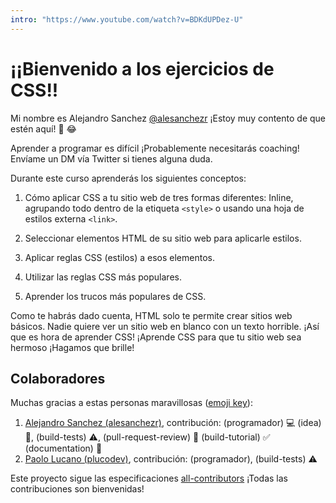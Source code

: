 ```yaml
---
intro: "https://www.youtube.com/watch?v=BDKdUPDez-U"
---
```


# ¡¡Bienvenido a los ejercicios de CSS!!

Mi nombre es Alejandro Sanchez [@alesanchezr](https://twitter.com/alesanchezr) ¡Estoy muy contento de que estén aquí! 🎉 😂

Aprender a programar es difícil ¡Probablemente necesitarás coaching! Envíame un DM vía Twitter si tienes alguna duda.

Durante este curso aprenderás los siguientes conceptos:

1. Cómo aplicar CSS a tu sitio web de tres formas diferentes:
Inline, agrupando todo dentro de la etiqueta `<style>` o usando una hoja de estilos externa `<link>`.

2. Seleccionar elementos HTML de su sitio web para aplicarle estilos.

3. Aplicar reglas CSS (estilos) a esos elementos.

4. Utilizar las reglas CSS más populares.

5. Aprender los trucos más populares de CSS.

Como te habrás dado cuenta, HTML solo te permite crear sitios web básicos. Nadie quiere ver un sitio web en blanco con un texto horrible. ¡Así que es hora de aprender CSS! ¡Aprende CSS para que tu sitio web sea hermoso ¡Hagamos que brille!

## Colaboradores

Muchas gracias a estas personas maravillosas ([emoji key](https://github.com/kentcdodds/all-contributors#emoji-key)):

1. [Alejandro Sanchez (alesanchezr)](https://github.com/alesanchezr), contribución: (programador) :computer: (idea) 🤔, (build-tests) :warning:, (pull-request-review) :eyes: (build-tutorial) :white_check_mark: (documentation) :book:
1. [Paolo Lucano (plucodev)](https://github.com/plucodev), contribución: (programador), (build-tests) :warning:

Este proyecto sigue las especificaciones
[all-contributors](https://github.com/kentcdodds/all-contributors)
 ¡Todas las contribuciones son bienvenidas!
